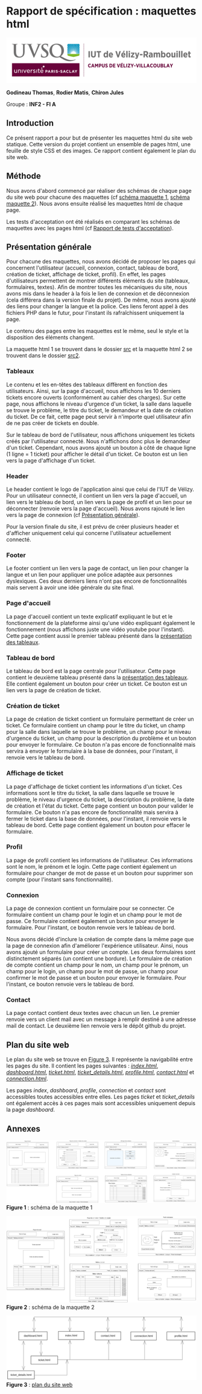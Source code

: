# Rapport de spécification : maquettes html

![logo_uvsq](../annexes/logo_uvsq.png)

**Godineau Thomas**, **Rodier Matis**, **Chiron Jules**

Groupe : **INF2 - FI A**

## Introduction

Ce présent rapport a pour but de présenter les maquettes html du site web statique. Cette version du projet contient un ensemble de pages html, une feuille de style CSS et des images. Ce rapport contient également le plan du site web.

## Méthode

Nous avons d'abord commencé par réaliser des schémas de chaque page du site web pour chacune des maquettes (cf [schéma maquette 1](#fg1), [schéma maquette 2](#fg3)). Nous avons ensuite réalisé les maquettes html de chaque page.

Les tests d'acceptation ont été réalisés en comparant les schémas de maquettes avec les pages html (cf [Rapport de tests d'acceptation](../Tests/tests_acceptation.md)).

## Présentation générale <a id="pre_generale"></a>

Pour chacune des maquettes, nous avons décidé de proposer les pages qui concernent l'utilisateur (accueil, connexion, contact, tableau de bord, création de ticket, affichage de ticket, profil). En effet, les pages d'utilisateurs permettent de montrer différents éléments du site (tableaux, formulaires, textes). Afin de montrer toutes les mécaniques du site, nous avons mis dans le header à la fois le lien de connexion et de déconnexion (cela différera dans la version finale du projet). De même, nous avons ajouté des liens pour changer la langue et la police. Ces liens feront appel à des fichiers PHP dans le futur, pour l'instant ils rafraîchissent uniquement la page.

Le contenu des pages entre les maquettes est le même, seul le style et la disposition des éléments changent.

La maquette html 1 se trouvent dans le dossier [src](../../src) et la maquette html 2 se trouvent dans le dossier [src2](../../src2).

### Tableaux <a id="tableaux"></a>

Le contenu et les en-têtes des tableaux diffèrent en fonction des utilisateurs. Ainsi, sur la page d'accueil, nous affichons les 10 derniers tickets encore ouverts (conformément au cahier des charges). Sur cette page, nous affichons le niveau d'urgence d'un ticket, la salle dans laquelle se trouve le problème, le titre du ticket, le demandeur et la date de création du ticket. De ce fait, cette page peut servir à n'importe quel utilisateur afin de ne pas créer de tickets en double.

Sur le tableau de bord de l'utilisateur, nous affichons uniquement les tickets créés par l'utilisateur connecté. Nous n'affichons donc plus le demandeur d'un ticket. Cependant, nous avons ajouté un bouton à côté de chaque ligne (1 ligne = 1 ticket) pour afficher le détail d'un ticket. Ce bouton est un lien vers la page d'affichage d'un ticket.

### Header

Le header contient le logo de l'application ainsi que celui de l'IUT de Vélizy.
Pour un utilisateur connecté, il contient un lien vers la page d'accueil, un lien vers le tableau de bord, un lien vers la page de profil et un lien pour se déconnecter (renvoie vers la page d'accueil). Nous avons rajouté le lien vers la page de connexion (cf [Présentation générale](#pre_generale)).

Pour la version finale du site, il est prévu de créer plusieurs header et d'afficher uniquement celui qui concerne l'utilisateur actuellement connecté.

### Footer

Le footer contient un lien vers la page de contact, un lien pour changer la langue et un lien pour appliquer une police adaptée aux personnes dyslexiques. Ces deux derniers liens n'ont pas encore de fonctionnalités mais servent à avoir une idée générale du site final.

### Page d'accueil

La page d'accueil contient un texte explicatif expliquant le but et le fonctionnement de la plateforme ainsi qu'une vidéo expliquant également le fonctionnement (nous affichons juste une vidéo youtube pour l'instant). Cette page contient aussi le premier tableau présenté dans la [présentation des tableaux](#tableaux).

### Tableau de bord

Le tableau de bord est la page centrale pour l'utilisateur. Cette page contient le deuxième tableau présenté dans la [présentation des tableaux](#tableaux). Elle contient également un bouton pour créer un ticket. Ce bouton est un lien vers la page de création de ticket.

### Création de ticket

La page de création de ticket contient un formulaire permettant de créer un ticket. Ce formulaire contient un champ pour le titre du ticket, un champ pour la salle dans laquelle se trouve le problème, un champ pour le niveau d'urgence du ticket, un champ pour la description du problème et un bouton pour envoyer le formulaire. Ce bouton n'a pas encore de fonctionnalité mais servira à envoyer le formulaire à la base de données, pour l'instant, il renvoie vers le tableau de bord.

### Affichage de ticket

La page d'affichage de ticket contient les informations d'un ticket. Ces informations sont le titre du ticket, la salle dans laquelle se trouve le problème, le niveau d'urgence du ticket, la description du problème, la date de création et l'état du ticket. Cette page contient un bouton pour valider le formulaire. Ce bouton n'a pas encore de fonctionnalité mais servira à fermer le ticket dans la base de données, pour l'instant, il renvoie vers le tableau de bord. Cette page contient également un bouton pour effacer le formulaire.

### Profil

La page de profil contient les informations de l'utilisateur. Ces informations sont le nom, le prénom et le login. Cette page contient également un formulaire pour changer de mot de passe et un bouton pour supprimer son compte (pour l'instant sans fonctionnalité).

### Connexion

La page de connexion contient un formulaire pour se connecter. Ce formulaire contient un champ pour le login et un champ pour le mot de passe. Ce formulaire contient également un bouton pour envoyer le formulaire. Pour l'instant, ce bouton renvoie vers le tableau de bord.

Nous avons décidé d'inclure la création de compte dans la même page que la page de connexion afin d'améliorer l'expérience utilisateur. Ainsi, nous avons ajouté un formulaire pour créer un compte. Les deux formulaires sont distinctement séparés (un contient une bordure). Le formulaire de création de compte contient un champ pour le nom, un champ pour le prénom, un champ pour le login, un champ pour le mot de passe, un champ pour confirmer le mot de passe et un bouton pour envoyer le formulaire. Pour l'instant, ce bouton renvoie vers le tableau de bord.

### Contact

La page contact contient deux textes avec chacun un lien. Le premier renvoie vers un client mail avec un message à remplir destiné à une adresse mail de contact. Le deuxième lien renvoie vers le dépôt github du projet.

## Plan du site web

Le plan du site web se trouve en [Figure 3](#fg3). Il représente la navigabilité entre les pages du site. Il contient les pages suivantes : [*index.html*](../../src/pages/index.html), [*dashboard.html*](../../src/pages/dashboard.html), [*ticket.html*](../../src/pages/ticket.html), [*ticket_details.html*](../../src/pages/ticket_details.html), [*profile.html*](../../src/pages/profile.html), [*contact.html*](../../src/pages/contact.html) et [*connection.html*](../../src/pages/connection.html).

Les pages *index*, *dashboard*, *profile*, *connection* et *contact* sont accessibles toutes accessibles entre elles. Les pages *ticket* et *ticket_details* ont également accès à ces pages mais sont accessibles uniquement depuis la page *dashboard*.

## Annexes

<a id="fg1"></a>
![figure_maquette_1](../annexes/figure_maquette_1.png)
**Figure 1** : schéma de la maquette 1

<a id="fg2"></a>
![figure_maquette_2](../annexes/figure_maquette_2.png)
**Figure 2** : schéma de la maquette 2

<a id="fg3"></a>
![figure_plan_maquette](../annexes/figure_plan_maquette.png)
**Figure 3** : [plan du site web](../annexes/figure_plan_maquette.png)
